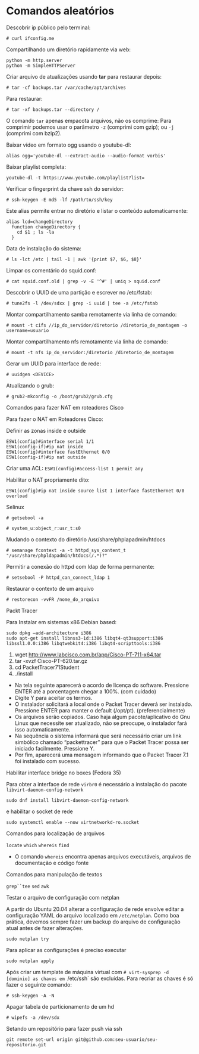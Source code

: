 # Comandos aleatórios
Descobrir ip público pelo terminal:

`# curl ifconfig.me`

Compartilhando um diretório rapidamente via web:

```
python -m http.server
python -m SimpleHTTPServer
```

Criar arquivo de atualizações usando **tar** para restaurar depois:

`# tar -cf backups.tar /var/cache/apt/archives`

Para restaurar:

`# tar -xf backups.tar --directory /`

O comando `tar` apenas empacota arquivos, não os comprime: Para comprimir podemos usar o parâmetro `-z` (comprimi com gzip); ou `-j` (comprimi com bzip2).

Baixar vídeo em formato ogg usando o youtube-dl:

`alias ogg='youtube-dl --extract-audio --audio-format vorbis'`

Baixar playlist completa:

`youtube-dl -t https://www.youtube.com/playlist?list=`

Verificar o fingerprint da chave ssh do servidor:

`# ssh-keygen -E md5 -lf /path/to/ssh/key`

Este alias permite entrar no diretório e listar o conteúdo automaticamente:

```
alias lcd=changeDirectory
  function changeDirectory {
    cd $1 ; ls -la
  }
```

Data de instalação do sistema:

`# ls -lct /etc | tail -1 | awk '{print $7, $6, $8}'`

Limpar os comentário do squid.conf:

`# cat squid.conf.old | grep -v -E '^#' | uniq > squid.conf`

Descobrir o UUID de uma partição e escrever no /etc/fstab:

`# tune2fs -l /dev/sdxx | grep -i uuid | tee -a /etc/fstab`

Montar compartilhamento samba remotamente via linha de comando:

`# mount -t cifs //ip_do_servidor/diretorio /diretorio_de_montagem -o username=usuario`

Montar compartilhamento nfs remotamente via linha de comando:

`# mount -t nfs ip_do_servidor:/diretorio /diretorio_de_montagem`

Gerar um UUID para interface de rede:

`# uuidgen <DEVICE>`

Atualizando o grub:

`# grub2-mkconfig -o /boot/grub2/grub.cfg`

Comandos para fazer NAT em roteadores Cisco

Para fazer o NAT em Roteadores Cisco:

Definir as zonas inside e outside

```
ESW1(config)#interface serial 1/1
ESW1(config-if)#ip nat inside
ESW1(config)#interface fastEthernet 0/0
ESW1(config-if)#ip nat outside
```

Criar uma ACL:
`ESW1(config)#access-list 1 permit any`

Habilitar o NAT propriamente dito:

`ESW1(config)#ip nat inside source list 1 interface fastEthernet 0/0 overload`

Selinux

`# getsebool -a`

`# system_u:object_r:usr_t:s0`

Mudando o contexto do diretório /usr/share/phplapadmin/htdocs

`# semanage fcontext -a -t httpd_sys_content_t "/usr/share/phpldapadmin/htdocs(/.*)?"`

Permitir a conexão do httpd com ldap de forma permanente:

`# setsebool -P httpd_can_connect_ldap 1`

Restaurar o contexto de um arquivo

`# restorecon -vvFR /nome_do_arquivo`

Packt Tracer

Para Instalar em sistemas x86 Debian based:

```
sudo dpkg –add-architecture i386
sudo apt-get install libnss3-1d:i386 libqt4-qt3support:i386 libssl1.0.0:i386 libqtwebkit4:i386 libqt4-scripttools:i386
```

1.  wget http://www.labcisco.com.br/app/Cisco-PT-711-x64.tar
2. tar -xvzf Cisco-PT-620.tar.gz
3. cd PacketTracer71Student
4. ./install


* Na tela seguinte aparecerá o acordo de licença do software. Pressione ENTER até a porcentagem chegar a 100%. (com cuidado)
* Digite Y para aceitar os termos.
* O instalador solicitará a local onde o Packet Tracer deverá ser instalado. Pressione ENTER para manter o default (/opt/pt). (preferencialmente)
* Os arquivos serão copiados. Caso haja algum pacote/aplicativo do Gnu Linux que necessite ser atualizado, não se preocupe, o instalador fará isso automaticamente.
* Na sequência o sistema informará que será necessário criar um link simbólico chamado “packettracer” para que o Packet Tracer possa ser iniciado facilmente. Pressione Y.
* Por fim, aparecerá uma mensagem informando que o Packet Tracer 7.1 foi instalado com sucesso.


Habilitar interface bridge no boxes (Fedora 35)

Para obter a interface de rede `virbr0` é necessário a instalação do pacote `libvirt-daemon-config-network`

`sudo dnf install libvirt-daemon-config-network`

e habilitar o socket de rede

`sudo systemctl enable --now virtnetworkd-ro.socket`

Comandos para localização de arquivos

`locate` `which` `whereis` `find`

* O comando `whereis` encontra apenas arquivos executáveis, arquivos de documentação e código fonte

Comandos para manipulação de textos

`grep``tee` `sed` `awk`

Testar o arquivo de configuração com netplan

A partir do Ubuntu 20.04 alterar a configuração de rede envolve editar a configuração YAML do arquivo localizado em `/etc/netplan`. Como boa prática, devemos sempre fazer um backup do arquivo de configuração atual
antes de fazer alterações.

`sudo netplan try`

Para aplicar as configurações é preciso executar

`sudo netplan apply`

Após criar um template de máquina virtual com `# virt-sysprep -d [dominio] as chaves em `/etc/ssh` são excluídas. Para recriar as chaves é só fazer o seguinte comando:

`# ssh-keygen -A -N`

Apagar tabela de particionamento de um hd

`# wipefs -a /dev/sdx`

Setando um repositório para fazer push via ssh

`git remote set-url origin git@github.com:seu-usuario/seu-repositorio.git`